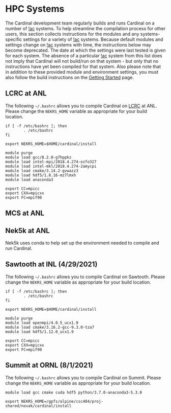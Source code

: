 # HPC Systems

The Cardinal development team regularly builds and runs Cardinal on a number
of [!ac](HPC) systems. To help streamline the compilation
process for other users, this section collects instructions for the modules and any
systems-specific settings for a variety of [!ac](HPC) systems. Because default modules and
settings change on [!ac](HPC) systems with time, the instructions below may become deprecated.
The date at which the settings were last tested is given for each system.
The absence of a particular [!ac](HPC) system from this list does not imply that Cardinal will not
build/run on that system - but only that no instructions have yet been compiled for that system.
Also please note that in addition to these provided module and environment settings,
you must also follow the build instructions on the
[Getting Started](start.md) page.

## LCRC at ANL

The following `~/.bashrc` allows you to compile Cardinal on
[LCRC](https://www.lcrc.anl.gov/systems/resources/) at ANL. Please
change the `NEKRS_HOME` variable as appropriate for your build location.

```
if [ -f /etc/bashrc ]; then
        . /etc/bashrc
fi

export NEKRS_HOME=$HOME/cardinal/install

module purge
module load gcc/8.2.0-g7hppkz
module load intel-mpi/2018.4.274-ozfo327
module load intel-mkl/2018.4.274-2amycpi
module load cmake/3.14.2-gvwazz3
module load hdf5/1.8.16-mz7lmxh
module load anaconda3

export CC=mpicc
export CXX=mpicxx
export FC=mpif90
```

## MCS at ANL

## Nek5k at ANL

Nek5k uses conda to help set up the environment needed to compile and run Cardinal.


## Sawtooth at INL (4/29/2021)

The following `~/.bashrc` allows you to compile Cardinal on Sawtooth. Please
change the `NEKRS_HOME` variable as appropriate for your build location.

```
if [ -f /etc/bashrc ]; then
        . /etc/bashrc
fi

export NEKRS_HOME=$HOME/cardinal/install

module purge
module load openmpi/4.0.5_ucx1.9
module load cmake/3.16.2-gcc-9.3.0-tza7
module load hdf5/1.12.0_ucx1.9

export CC=mpicc
export CXX=mpicxx
export FC=mpif90
```

## Summit at ORNL (8/1/2021)

The following `~/.bashrc` allows you to compile Cardinal on Summit. Please
change the `NEKRS_HOME` variable as appropriate for your build location.

```
module load gcc cmake cuda hdf5 python/3.7.0-anaconda3-5.3.0

export NEKRS_HOME=/gpfs/alpine/csc404/proj-shared/novak/cardinal/install
```
